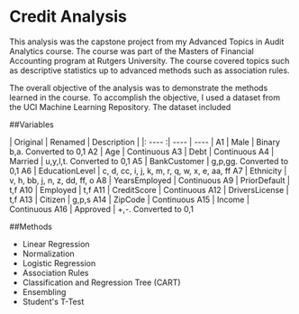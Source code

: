 # Credit Analysis  
This analysis was the capstone project from my Advanced 
Topics in Audit Analytics course.  The course was part of 
the Masters of Financial Accounting program at Rutgers 
University. The course covered topics such as descriptive 
statistics up to advanced methods such as association 
rules.  

The overall objective of the analysis was to demonstrate 
the methods learned in the course.  To accomplish the 
objective, I used a dataset from the UCI Machine 
Learning Repository.  The dataset included 

##Variables  

| Original | Renamed | Description |
|: ---- :| ---- | ---- |
A1  | Male | Binary b,a.  Converted to 0,1
A2  | Age | Continuous
A3  | Debt | Continuous
A4  | Married | u,y,l,t. Converted to 0,1
A5  | BankCustomer | g,p,gg. Converted to 0,1
A6  | EducationLevel | c, d, cc, i, j, k, m, r, q, w, x, e, aa, ff
A7  | Ethnicity | v, h, bb, j, n, z, dd, ff, o
A8  | YearsEmployed | Continuous
A9  | PriorDefault | t,f
A10 | Employed | t,f
A11 | CreditScore | Continuous
A12 | DriversLicense | t,f
A13 | Citizen | g,p,s
A14 | ZipCode | Continuous
A15 | Income | Continuous
A16 | Approved | +,-.  Converted to 0,1

##Methods  
- Linear Regression 
- Normalization 
- Logistic Regression 
- Association Rules
- Classification and Regression Tree (CART) 
- Ensembling 
- Student's T-Test 